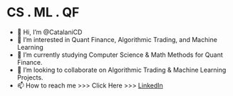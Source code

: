 # CS . ML . QF

- 👋 Hi, I’m @CatalaniCD
- 👀 I’m interested in Quant Finance, Algorithmic Trading, and Machine Learning
- 🌱 I’m currently studying Computer Science & Math Methods for Quant Finance.
- 💞️ I’m looking to collaborate on Algorithmic Trading & Machine Learning Projects.
- 📫 How to reach me >>> Click Here >>> [LinkedIn](https://www.linkedin.com/in/claudio-dami%C3%A1n-catalani-0bb814181/) 

<!-- - >>> [UpWork](https://www.upwork.com/freelancers/claudiocatalani). -->

<!-- ![Top Langs](https://github-readme-stats.vercel.app/api/top-langs/?username=catalanicd) -->

<!---
CatalaniCD/CatalaniCD is a ✨ special ✨ repository because its `README.md` (this file) appears on your GitHub profile.
You can click the Preview link to take a look at your changes.
--->
